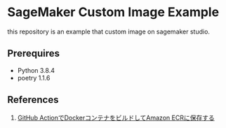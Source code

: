 # SageMaker Custom Image Example

this repository is an example that custom image on sagemaker studio.

## Prerequires

* Python 3.8.4
* poetry 1.1.6

## References

1. [GitHub ActionでDockerコンテナをビルドしてAmazon ECRに保存する](https://dev.classmethod.jp/articles/github-action-ecr-push/)
